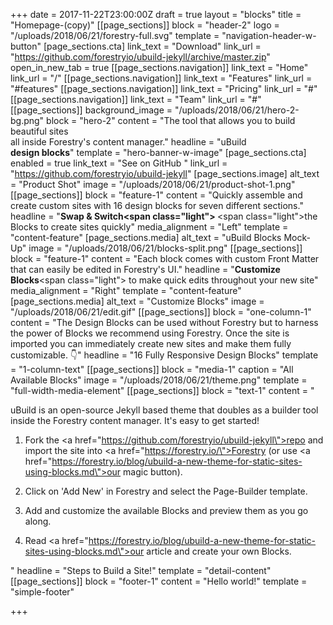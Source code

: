 +++
date = 2017-11-22T23:00:00Z
draft = true
layout = "blocks"
title = "Homepage-(copy)"
[[page_sections]]
block = "header-2"
logo = "/uploads/2018/06/21/forestry-full.svg"
template = "navigation-header-w-button"
[page_sections.cta]
link_text = "Download"
link_url = "https://github.com/forestryio/ubuild-jekyll/archive/master.zip"
open_in_new_tab = true
[[page_sections.navigation]]
link_text = "Home"
link_url = "/"
[[page_sections.navigation]]
link_text = "Features"
link_url = "#features"
[[page_sections.navigation]]
link_text = "Pricing"
link_url = "#"
[[page_sections.navigation]]
link_text = "Team"
link_url = "#"
[[page_sections]]
background_image = "/uploads/2018/06/21/hero-2-bg.png"
block = "hero-2"
content = "The tool that allows you to build beautiful sites<br>all inside Forestry's content manager."
headline = "uBuild <br><strong>design blocks</strong>"
template = "hero-banner-w-image"
[page_sections.cta]
enabled = true
link_text = "See on GitHub "
link_url = "https://github.com/forestryio/ubuild-jekyll"
[page_sections.image]
alt_text = "Product Shot"
image = "/uploads/2018/06/21/product-shot-1.png"
[[page_sections]]
block = "feature-1"
content = "Quickly assemble and create custom sites with 16 design blocks for seven different sections."
headline = "<strong>Swap &amp; Switch<span class=\"light\">&nbsp;</span></strong><span class=\"light\">the Blocks to create sites quickly</span>"
media_alignment = "Left"
template = "content-feature"
[page_sections.media]
alt_text = "uBuild Blocks Mock-Up"
image = "/uploads/2018/06/21/blocks-split.png"
[[page_sections]]
block = "feature-1"
content = "Each block comes with custom Front Matter that can easily be edited in Forestry's UI."
headline = "<strong>Customize Blocks</strong><span class=\"light\">&nbsp;to make quick edits throughout your new site</span>"
media_alignment = "Right"
template = "content-feature"
[page_sections.media]
alt_text = "Customize Blocks"
image = "/uploads/2018/06/21/edit.gif"
[[page_sections]]
block = "one-column-1"
content = "The Design Blocks can be used without Forestry but to harness the power of Blocks we recommend using Forestry. Once the site is imported you can immediately create new sites and make them fully customizable. 👇"
headline = "16 Fully Responsive Design Blocks"
template = "1-column-text"
[[page_sections]]
block = "media-1"
caption = "All Available Blocks"
image = "/uploads/2018/06/21/theme.png"
template = "full-width-media-element"
[[page_sections]]
block = "text-1"
content = "<p>uBuild is an open-source Jekyll based theme that doubles as a builder tool inside the Forestry content manager. It's easy to get started!</p><ol><li><p>Fork the <a href=\"https://github.com/forestryio/ubuild-jekyll\">repo</a> and import the site into <a href=\"https://forestry.io/\">Forestry</a> (or use <a href=\"https://forestry.io/blog/ubuild-a-new-theme-for-static-sites-using-blocks.md\">our magic button</a>).</p></li><li><p>Click on 'Add New' in Forestry and select the Page-Builder template.</p></li><li><p>Add and customize the available Blocks and preview them as you go along.</p></li><li><p>Read <a href=\"https://forestry.io/blog/ubuild-a-new-theme-for-static-sites-using-blocks.md\">our article</a> and create your own Blocks.</p></li></ol>"
headline = "Steps to Build a Site!"
template = "detail-content"
[[page_sections]]
block = "footer-1"
content = "Hello world!"
template = "simple-footer"

+++
